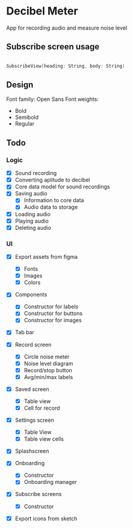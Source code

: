 # Decibel Meter
App for recording audio and measure noise level

## Subscribe screen usage
``` Swift 

SubscribeView(heading: String, body: String)

``` 

## Design
Font family: Open Sans
Font weights: 
- Bold
- Semibold
- Regular 

## Todo
### Logic
- [X] Sound recording
- [X] Converting aplitude to decibel
- [X] Core data model for sound recordings
- [X] Saving audio
  - [X] Information to core data 
  - [X] Audio data to storage
- [X] Loading audio
- [X] Playing audio
- [X] Deleting audio

### UI 
- [X] Export assets from figma 
  - [X] Fonts 
  - [X] Images 
  - [X] Colors 
- [X] Components
  - [X] Constructor for labels 
  - [X] Constructor for buttons
  - [X] Constructor for images
- [X] Tab bar
- [X] Record screen 
  - [X] Circle noise meter
  - [X] Noise level diagram
  - [X] Record/stop button 
  - [X] Avg/min/max labels
- [X] Saved screen
  - [X] Table view
  - [X] Cell for record
- [X] Settings screen 
  - [X] Table View
  - [X] Table view cells
- [X] Splashscreen
- [X] Onboarding
  - [X] Constructor
  - [X] Onboarding manager
- [X] Subscribe screens
  - [X] Constructor
- [X] Export icons from sketch

